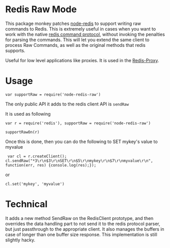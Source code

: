 Redis Raw Mode
===============

This package monkey patches [node-redis](https://github.com/mranney/node_redis) to support writing raw commands to Redis. This is extremely useful in cases when you want to work with the native [redis command protocol](http://redis.io/topics/protocol), without invoking the penalties for parsing the commands.
This will let you extend the same client to process Raw Commands, as well as the original methods that redis supports.

Useful for low level applications like proxies. It is used in the [Redis-Proxy](https://github.com/sreeix/redis-proxy).

Usage
======



`var supportRaw = require('node-redis-raw')`

The only public API it adds to the redis client API is `sendRaw`

It is used as following

`var r = require('redis'),
     supportRaw = require('node-redis-raw')
`

` supportRawOn(r)
`

Once this is done, then you can do the following to SET mykey's value to myvalue

`
var cl = r.createClient();
cl.sendRaw("*3\r\n$3\r\nSET\r\n$5\r\nmykey\r\n$7\r\nmyvalue\r\n", function(err, res) {console.log(res);});`

or

`cl.set('mykey', 'myvalue')`


Technical
==========

It adds a new method SendRaw on the RedisClient prototype, and then overrides the data handling part to not send it to the redis protocol parser, but just passthrough to the appropriate client. It also manages the buffers in case of longer than one buffer size response. This implementation is still slightly hacky.